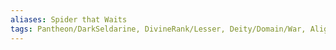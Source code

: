 ```yaml
---
aliases: Spider that Waits
tags: Pantheon/DarkSeldarine, DivineRank/Lesser, Deity/Domain/War, Alignment/CE
---
```

